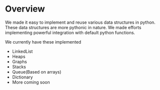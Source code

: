 # Overview

We made it easy to implement and reuse various data structures in python. These data structures are more pythonic in nature. We made efforts implementing powerful integration with default python functions.

We currently have these implemented
- LinkedList
- Heaps
- Graphs
- Stacks
- Queue(Based on arrays)
- Dictionary
- More coming soon